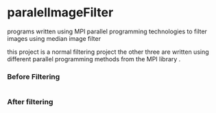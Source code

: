 # paralelImageFilter
 programs written using MPI parallel programming technologies to filter images using median image filter 

this project is a normal filtering project the other three are written using different parallel programming methods from the MPI library .

### Before Filtering 

![]()

### After filtering 

![]()
